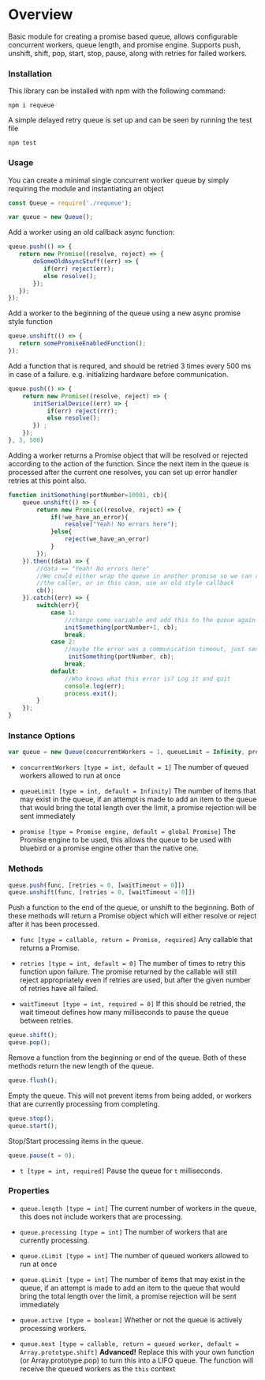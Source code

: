 # Overview

Basic module for creating a promise based queue, allows configurable concurrent workers, queue length, and promise engine. Supports push, unshift, shift, pop, start, stop, pause, along with retries for failed workers.

### Installation

This library can be installed with npm with the following command:

```cli
npm i requeue
```
A simple delayed retry queue is set up and can be seen by running the test file
```cli
npm test
```

### Usage

You can create a minimal single concurrent worker queue by simply requiring the module and instantiating an object
```javascript
const Queue = require('./requeue');

var queue = new Queue();
```
Add a worker using an old callback async function:
```javascript
queue.push(() => {
   return new Promise((resolve, reject) => {
       doSomeOldAsyncStuff((err) => {
          if(err) reject(err);
          else resolve();
       });
   });
});
```
Add a worker to the beginning of the queue using a new async promise style function
```javascript
queue.unshift(() => {
   return somePromiseEnabledFunction();
});
```
Add a function that is requred, and should be retried 3 times every 500 ms in case of a failure. e.g. initializing hardware before communication.
```javascript
queue.push(() => {
    return new Promise((resolve, reject) => {
       initSerialDevice((err) => {
           if(err) reject(rrr);
           else resolve();
       }) ;
    });
}, 3, 500)
```
Adding a worker returns a Promise object that will be resolved or rejected according to the action of the function. Since the next item in the queue is processed after the current one resolves, you can set up error handler retries at this point also.
```javascript
function initSomething(portNumber=10001, cb){
    queue.unshift(() => {
        return new Promise((resolve, reject) => {
            if(!we_have_an_error){
                resolve("Yeah! No errors here");
            }else{
                reject(we_have_an_error)
            }
        });
    }).then((data) => {
        //data == "Yeah! No errors here"
        //We could either wrap the queue in another promise so we can return the success to
        //the caller, or in this case, use an old style callback
        cb();
    }).catch((err) => {
        switch(err){
            case 1:
                //change some variable and add this to the queue again
                initSomething(portNumber+1, cb);
                break;
            case 2:
                //maybe the error was a communication timeout, just send it right back through
                 initSomething(portNumber, cb);
                break;
            default:
                //Who knows what this error is? Log it and quit
                console.log(err);
                process.exit();
        }
    });
}
```

### Instance Options

```javascript
var queue = new Queue(concurrentWorkers = 1, queueLimit = Infinity, promise = Promise);
```
* `concurrentWorkers [type = int, default = 1]`
 The number of queued workers allowed to run at once

* `queueLimit [type = int, default = Infinity]`
 The number of items that may exist in the queue, if an attempt is made to add an item to the queue that would bring the total length over the limit, a promise rejection will be sent immediately

* `promise [type = Promise engine, default = global Promise]`
 The Promise engine to be used, this allows the queue to be used with bluebird or a promise engine other than the native one.

### Methods

```javascript
queue.push(func, [retries = 0, [waitTimeout = 0]])
queue.unshift(func, [retries = 0, [waitTimeout = 0]])
```
 Push a function to the end of the queue, or unshift to the beginning. Both of these methods will return a Promise object which will either resolve or reject after it has been processed.

 * `func [type = callable, return = Promise, required]`
 Any callable that returns a Promise.

* `retries [type = int, default = 0]`
The number of times to retry this function upon failure. The promise returned by the callable will still reject appropriately even if retries are used, but after the given number of retries have all failed.

* `waitTimeout [type = int, required = 0]`
If this should be retried, the wait timeout defines how many milliseconds to pause the queue between retries.

```javascript
queue.shift();
queue.pop();
```
Remove a function from the beginning or end of the queue. Both of these methods return the new length of the queue.

```javascript
queue.flush();
```
Empty the queue. This will not prevent items from being added, or workers that are currently processing from completing.

```javascript
queue.stop();
queue.start();
```
Stop/Start processing items in the queue.

```javascript
queue.pause(t = 0);
```
* `t [type = int, required]`
 Pause the queue for `t` milliseconds.

### Properties

* `queue.length [type = int]`
The current number of workers in the queue, this does not include workers that are processing.

* `queue.processing [type = int]`
The number of workers that are currently processing.

* `queue.cLimit [type = int]`
The number of queued workers allowed to run at once

* `queue.qLimit [type = int]`
The number of items that may exist in the queue, if an attempt is made to add an item to the queue that would bring the total length over the limit, a promise rejection will be sent immediately

* `queue.active [type = boolean]`
Whether or not the queue is actively processing workers.

* `queue.next [type = callable, return = queued worker, default = Array.prototype.shift]`
**Advanced!** Replace this with your own function (or Array.prototype.pop) to turn this into a LIFO queue. The function will receive the queued workers as the `this` context
